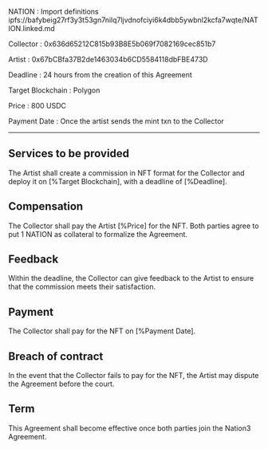 NATION
: Import definitions ipfs://bafybeig27rf3y3t53gn7nilq7ljvdnofciyi6k4dbb5ywbnl2kcfa7wqte/NATION.linked.md

Collector
: 0x636d65212C815b93B8E5b069f7082169cec851b7

Artist
: 0x67bCBfa37B2de1463034b6CD5584118dbFBE473D

Deadline
: 24 hours from the creation of this Agreement

Target Blockchain
: Polygon

Price
: 800 USDC

Payment Date
: Once the artist sends the mint txn to the Collector

---

## Services to be provided

The Artist shall create a commission in NFT format for the Collector and deploy it on [%Target Blockchain], with a deadline of [%Deadline].

## Compensation

The Collector shall pay the Artist [%Price] for the NFT. Both parties agree to put 1 NATION as collateral to formalize the Agreement.

## Feedback

Within the deadline, the Collector can give feedback to the Artist to ensure that the commission meets their satisfaction.

## Payment

The Collector shall pay for the NFT on [%Payment Date].

## Breach of contract

In the event that the Collector fails to pay for the NFT, the Artist may dispute the Agreement before the court.

## Term

This Agreement shall become effective once both parties join the Nation3 Agreement.
